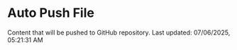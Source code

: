 # Auto Push File

Content that will be pushed to GitHub repository.
Last updated: 07/06/2025, 05:21:31 AM